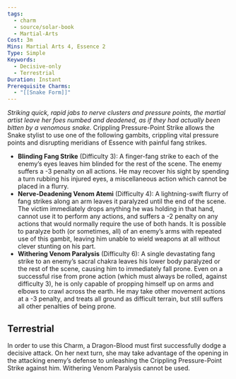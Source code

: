 ```yaml
---
tags:
  - charm
  - source/solar-book
  - Martial-Arts
Cost: 3m
Mins: Martial Arts 4, Essence 2
Type: Simple
Keywords:
  - Decisive-only
  - Terrestrial
Duration: Instant
Prerequisite Charms:
  - "[[Snake Form]]"
---
```

*Striking quick, rapid jabs to nerve clusters and pressure points, the martial artist leave her foes numbed and deadened, as if they had actually been bitten by a venomous snake.*
Crippling Pressure-Point Strike allows the Snake stylist to use one of the following gambits, crippling vital pressure points and disrupting meridians of Essence with painful fang strikes.
- **Blinding Fang Strike** (Difficulty 3): A finger-fang strike to each of the enemy’s eyes leaves him blinded for the rest of the scene. The enemy suffers a -3 penalty on all actions. He may recover his sight by spending a turn rubbing his injured eyes, a miscellaneous action which cannot be placed in a flurry.  
- **Nerve-Deadening Venom Atemi** (Difficulty 4): A lightning-swift flurry of fang strikes along an arm leaves it paralyzed until the end of the scene. The victim immediately drops anything he was holding in that hand, cannot use it to perform any actions, and suffers a -2 penalty on any actions that would normally require the use of both hands. It is possible to paralyze both (or sometimes, all) of an enemy’s arms with repeated use of this gambit, leaving him unable to wield weapons at all without clever stunting on his part.  
- **Withering Venom Paralysis** (Difficulty 6): A single devastating fang strike to an enemy’s sacral chakra leaves his lower body paralyzed or the rest of the scene, causing him to immediately fall prone. Even on a successful rise from prone action (which must always be rolled, against difficulty 3), he is only capable of propping himself up on arms and elbows to crawl across the earth. He may take other movement actions at a -3 penalty, and treats all ground as difficult terrain, but still suffers all other penalties of being prone. 
## Terrestrial
In order to use this Charm, a Dragon-Blood must first successfully dodge a decisive attack. On her next turn, she may take advantage of the opening in the attacking enemy’s defense to unleashing the Crippling Pressure-Point Strike against him. Withering Venom Paralysis cannot be used.